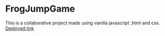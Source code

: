# FrogJumpGame
This is a collaborative project made using vanilla javascript ,html and css.
[Deployed link](https://prakhargarg-2010196.github.io/FrogJumpGame/) 
